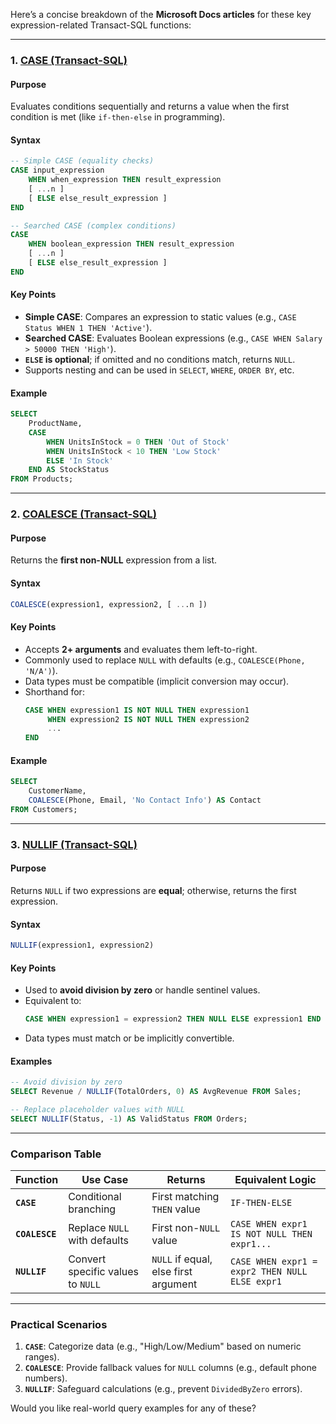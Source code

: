 Here’s a concise breakdown of the **Microsoft Docs articles** for these key expression-related Transact-SQL functions:

---

### **1. [CASE (Transact-SQL)](https://learn.microsoft.com/en-us/sql/t-sql/language-elements/case-transact-sql?view=sql-server-ver16)**
#### **Purpose**  
Evaluates conditions sequentially and returns a value when the first condition is met (like `if-then-else` in programming).

#### **Syntax**  
```sql
-- Simple CASE (equality checks)
CASE input_expression
    WHEN when_expression THEN result_expression
    [ ...n ]
    [ ELSE else_result_expression ]
END

-- Searched CASE (complex conditions)
CASE
    WHEN boolean_expression THEN result_expression
    [ ...n ]
    [ ELSE else_result_expression ]
END
```

#### **Key Points**  
- **Simple CASE**: Compares an expression to static values (e.g., `CASE Status WHEN 1 THEN 'Active'`).  
- **Searched CASE**: Evaluates Boolean expressions (e.g., `CASE WHEN Salary > 50000 THEN 'High'`).  
- **`ELSE` is optional**; if omitted and no conditions match, returns `NULL`.  
- Supports nesting and can be used in `SELECT`, `WHERE`, `ORDER BY`, etc.  

#### **Example**  
```sql
SELECT 
    ProductName,
    CASE 
        WHEN UnitsInStock = 0 THEN 'Out of Stock'
        WHEN UnitsInStock < 10 THEN 'Low Stock'
        ELSE 'In Stock'
    END AS StockStatus
FROM Products;
```

---

### **2. [COALESCE (Transact-SQL)](https://learn.microsoft.com/en-us/sql/t-sql/language-elements/coalesce-transact-sql?view=sql-server-ver16)**
#### **Purpose**  
Returns the **first non-NULL** expression from a list.  

#### **Syntax**  
```sql
COALESCE(expression1, expression2, [ ...n ])
```

#### **Key Points**  
- Accepts **2+ arguments** and evaluates them left-to-right.  
- Commonly used to replace `NULL` with defaults (e.g., `COALESCE(Phone, 'N/A')`).  
- Data types must be compatible (implicit conversion may occur).  
- Shorthand for:  
  ```sql
  CASE WHEN expression1 IS NOT NULL THEN expression1
       WHEN expression2 IS NOT NULL THEN expression2
       ...
  END
  ```

#### **Example**  
```sql
SELECT 
    CustomerName,
    COALESCE(Phone, Email, 'No Contact Info') AS Contact
FROM Customers;
```

---

### **3. [NULLIF (Transact-SQL)](https://learn.microsoft.com/en-us/sql/t-sql/language-elements/nullif-transact-sql?view=sql-server-ver16)**
#### **Purpose**  
Returns `NULL` if two expressions are **equal**; otherwise, returns the first expression.  

#### **Syntax**  
```sql
NULLIF(expression1, expression2)
```

#### **Key Points**  
- Used to **avoid division by zero** or handle sentinel values.  
- Equivalent to:  
  ```sql
  CASE WHEN expression1 = expression2 THEN NULL ELSE expression1 END
  ```
- Data types must match or be implicitly convertible.  

#### **Examples**  
```sql
-- Avoid division by zero
SELECT Revenue / NULLIF(TotalOrders, 0) AS AvgRevenue FROM Sales;

-- Replace placeholder values with NULL
SELECT NULLIF(Status, -1) AS ValidStatus FROM Orders;
```

---

### **Comparison Table**  
| Function    | Use Case                          | Returns                              | Equivalent Logic                          |
|-------------|-----------------------------------|--------------------------------------|-------------------------------------------|
| **`CASE`**  | Conditional branching             | First matching `THEN` value          | `IF-THEN-ELSE`                            |
| **`COALESCE`** | Replace `NULL` with defaults   | First non-`NULL` value               | `CASE WHEN expr1 IS NOT NULL THEN expr1...` |
| **`NULLIF`**  | Convert specific values to `NULL` | `NULL` if equal, else first argument | `CASE WHEN expr1 = expr2 THEN NULL ELSE expr1` |

---

### **Practical Scenarios**  
1. **`CASE`**: Categorize data (e.g., "High/Low/Medium" based on numeric ranges).  
2. **`COALESCE`**: Provide fallback values for `NULL` columns (e.g., default phone numbers).  
3. **`NULLIF`**: Safeguard calculations (e.g., prevent `DividedByZero` errors).  

Would you like real-world query examples for any of these?